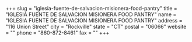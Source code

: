 +++
slug = "iglesia-fuente-de-salvacion-misionera-food-pantry"
title = "IGLESIA FUENTE DE SALVACION MISIONERA FOOD PANTRY"
name = "IGLESIA FUENTE DE SALVACION MISIONERA FOOD PANTRY"
address = "116 Union Street"
city = "Rockville"
state = "CT"
postal = "06066"
website = ""
phone = "860-872-8461"
fax = ""
+++
